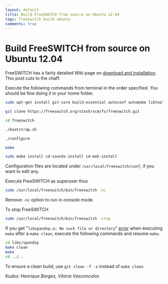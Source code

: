 ```yaml
---
layout: default
title: Build FreeSWITCH from source on Ubuntu 12.04
tags: freeswitch build ubuntu
comments: true
---
```

# Build FreeSWITCH from source on Ubuntu 12.04

FreeSWITCH has a fairly detailed Wiki page on [download and installation](https://freeswitch.org/confluence/display/FREESWITCH/Ubuntu+Quick+Start). This post cuts to the chaff.

Execute the following commands from terminal in the order specified. You should be fine doing it in your home folder.

```bash
sudo apt-get install git-core build-essential autoconf automake libtool libncurses5 libncurses5-dev make libjpeg-dev pkg-config unixodbc unixodbc-dev zlib1g-dev libcurl4-openssl-dev libexpat1-dev libssl-dev libtiff4-dev libx11-dev unixodbc-dev zlib1g-dev libzrtpcpp-dev libasound2-dev libogg-dev libvorbis-dev libperl-dev libgdbm-dev libdb-dev python-dev uuid-dev bison autoconf g++ libncurses-dev speex libspeexdsp-dev libedit-dev libpcre3-dev

git clone https://freeswitch.org/stash/scm/fs/freeswitch.git

cd freeswitch

./bootstrap.sh

./configure

make

sudo make install cd-sounds-install cd-moh-install
```

Configuration files are located under `/usr/local/freeswitch/conf`, if you want to edit any.

Execute FreeSWITCH as superuser thus

```bash
sudo /usr/local/freeswitch/bin/freeswitch -nc
```

Remove `-nc` option to run in console mode.

To stop FreeSWITCH

```bash
sudo /usr/local/freeswitch/bin/freeswitch -stop
```

If you get "`libspandsp.a: No such file or directory`" [error](https://jira.freeswitch.org/browse/FS-6405) when executing `make` after a `make clean`, execute the following commands and resume `make`.

```bash
cd libs/spandsp
make clean
make
cd ../..
```

To ensure a clean build, use `git clean -f -x` instead of `make clean`.

_Kudos: Henrique Borges, Vitória Vasconcelos_
